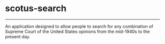 # scotus-search
---

An application designed to allow people to search for any combination of Supreme Court of the United States opinions from the mid-1940s to the present day.
